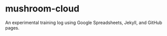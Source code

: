 mushroom-cloud
==============

An experimental training log using Google Spreadsheets, Jekyll, and GitHub pages.